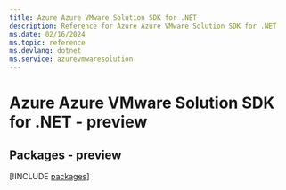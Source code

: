 ```yaml
---
title: Azure Azure VMware Solution SDK for .NET
description: Reference for Azure Azure VMware Solution SDK for .NET
ms.date: 02/16/2024
ms.topic: reference
ms.devlang: dotnet
ms.service: azurevmwaresolution
---
```

# Azure Azure VMware Solution SDK for .NET - preview
## Packages - preview
[!INCLUDE [packages](azure-vmware-solution-index.md)]